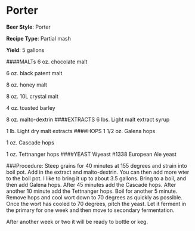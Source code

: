 Porter
====================

**Beer Style**:	Porter

**Recipe Type**:	Partial mash

**Yield**:	5 gallons

####MALTs
6 oz. chocolate malt

6 oz. black patent malt

8 oz. honey malt

8 oz. 10L crystal malt

4 oz. toasted barley 

8 oz. malto-dextrin
####EXTRACTS
6 lbs. Light malt extract syrup

1 lb. Light dry malt extracts
####HOPS
1 1/2 oz. Galena hops 

1 oz. Cascade hops 

1 oz. Tettnanger hops
####YEAST
Wyeast #1338 European Ale yeast


###Procedure:
Steep grains for 40 minutes at 155 degrees and strain into boil pot. Add in the extract and malto-dextrin. You can then add more wter to the boil pot. I like to bring it up to about 3.5 gallons. Bring to a boil, and then add Galena hops. After 45 minutes add the Cascade hops. After another 10 minute add the Tettnanger hops. Boil for another 5 minute. Remove hops and cool wort down to 70 degrees as quickly as possible. Once the wort has cooled to 70 degrees, pitch the yeast. Let it ferment in the primary for one week and then move to secondary fermentation. 

After another week or two it will be ready to bottle or keg.
